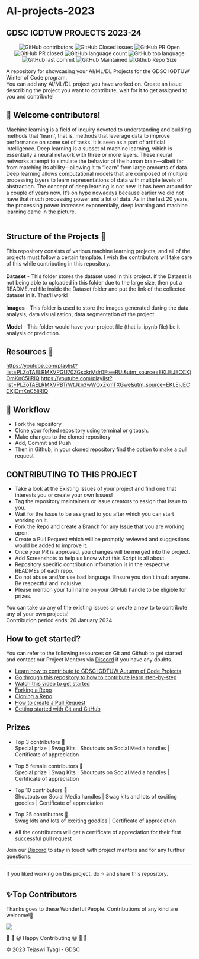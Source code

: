 # AI-projects-2023

<p align="center">
  <h2> GDSC IGDTUW PROJECTS 2023-24 </h2>
</p>

<div align="center">

![GitHub contributors](https://img.shields.io/github/contributors/GDSC-IGDTUW-Autumn-of-Code-2022/ML-projects-2023?style=for-the-badge&color=blue)
![GitHub Closed issues](https://img.shields.io/github/issues-closed-raw/GDSC-IGDTUW-Autumn-of-Code-2022/ML-projects-2023?style=for-the-badge&color=brightgreen)
![GitHub PR Open](https://img.shields.io/github/issues-pr/GDSC-IGDTUW-Autumn-of-Code-2022/ML-projects-2023?style=for-the-badge&color=aqua)
![GitHub PR closed](https://img.shields.io/github/issues-pr-closed-raw/GDSC-IGDTUW-Autumn-of-Code-2022/ML-projects-2023?style=for-the-badge&color=blue)
![GitHub language count](https://img.shields.io/github/languages/count/GDSC-IGDTUW-Autumn-of-Code-2022/ML-projects-2023?style=for-the-badge&color=brightgreen)
![GitHub top language](https://img.shields.io/github/languages/top/GDSC-IGDTUW-Autumn-of-Code-2022/ML-projects-2023?style=for-the-badge&color=aqua)
![GitHub last commit](https://img.shields.io/github/last-commit/GDSC-IGDTUW-Autumn-of-Code-2022/ML-projects-2023?style=for-the-badge&color=blue)
![GitHub Maintained](https://img.shields.io/badge/Maintained%3F-yes-brightgreen.svg?style=for-the-badge)
![Github Repo Size](https://img.shields.io/github/repo-size/GDSC-IGDTUW-Autumn-of-Code-2022/ML-projects-2023?style=for-the-badge&color=aqua)

</div>

A repository for showcasing your AI/ML/DL Projects for the GDSC IGDTUW Winter of Code program. <br/> 
You can add any AI/ML/DL project you have worked on. Create an issue describing the project you want to contribute, wait for it to get assigned to you and contribute!

## 🔴 Welcome contributors!
Machine learning is a field of inquiry devoted to understanding and building methods that 'learn', that is, methods that leverage data to improve performance on some set of tasks. It is seen as a part of artificial intelligence.
Deep learning is a subset of machine learning, which is essentially a neural network with three or more layers. These neural networks attempt to simulate the behavior of the human brain—albeit far from matching its ability—allowing it to “learn” from large amounts of data. Deep learning allows computational models that are composed of multiple processing layers to learn representations of data with multiple levels of abstraction. The concept of deep learning is not new. It has been around for a couple of years now. It’s on hype nowadays because earlier we did not have that much processing power and a lot of data. As in the last 20 years, the processing power increases exponentially, deep learning and machine learning came in the picture. </br> </br>

## Structure of the Projects 📝
This repository consists of various machine learning projects, and all of the projects must follow a certain template. I wish the contributors will take care of this while contributing in this repository. <br><br>
**Dataset** - This folder stores the dataset used in this project. If the Dataset is not being able to uploaded in this folder due to the large size, then put a README.md file inside the Dataset folder and put the link of the collected dataset in it. That'll work!<br><br>
**Images** - This folder is used to store the images generated during the data analysis, data visualization, data segmentation of the project.<br><br>
**Model** - This folder would have your project file (that is .ipynb file) be it analysis or prediction. 

## Resources 📝
https://youtube.com/playlist?list=PLZoTAELRMXVPGU70ZGsckrMdr0FteeRUi&utm_source=EKLEiJECCKjOmKnC5IiRIQ
https://youtube.com/playlist?list=PLZoTAELRMXVPBTrWtJkn3wWQxZkmTXGwe&utm_source=EKLEiJECCKjOmKnC5IiRIQ

## 🧮 Workflow
- Fork the repository
- Clone your forked repository using terminal or gitbash.
- Make changes to the cloned repository
- Add, Commit and Push
- Then in Github, in your cloned repository find the option to make a pull request

## CONTRIBUTING TO THIS PROJECT

- Take a look at the Existing Issues of your project and find one that interests you or create your own Issues!
- Tag the repository maintainers or issue creators to assign that issue to you.
- Wait for the Issue to be assigned to you after which you can start working on it.
- Fork the Repo and create a Branch for any Issue that you are working upon.
- Create a Pull Request which will be promptly reviewed and suggestions would be added to improve it.
- Once your PR is approved, you changes will be merged into the project. 
- Add Screenshots to help us know what this Script is all about.
- Repository specific contribution information is in the respective READMEs of each repo.
- Do not abuse and/or use bad language. Ensure you don't insult anyone. Be respectful and inclusive.
- Please mention your full name on your GitHub handle to be eligible for prizes.


You can take up any of the existing issues or create a new to to contribute any of your own projects!<br/> 
Contribution period ends: 26 January 2024


## How to get started?

You can refer to the following resources on Git and Github to get started and contact our Project Mentors via [Discord](https://discord.gg/xTNC4MGB) if you have any doubts.

- [Learn how to contribute to GDSC IGDTUW Autumn of Code Projects](https://www.youtube.com/watch?v=Hcc1LXldeJk)
- [Go through this repository to how to contribute learn step-by-step](https://github.com/firstcontributions/first-contributions)
- [Watch this video to get started](https://youtu.be/SL5KKdmvJ1U)
- [Forking a Repo](https://help.github.com/en/github/getting-started-with-github/fork-a-repo)
- [Cloning a Repo](https://help.github.com/en/desktop/contributing-to-projects/creating-a-pull-request)
- [How to create a Pull Request](https://opensource.com/article/19/7/create-pull-request-github)
- [Getting started with Git and GitHub](https://towardsdatascience.com/getting-started-with-git-and-github-6fcd0f2d4ac6)



## Prizes 
- Top 3 contributors 🍁<br/> 
Special prize | Swag Kits | Shoutouts on Social Media handles | Certificate of appreciation

- Top 5 female contributors 🍁 <br/>
Special prize | Swag Kits | Shoutouts on Social Media handles | Certificate of appreciation

- Top 10 contributors 🍁 <br/>
Shoutouts on Social Media handles | Swag kits and lots of exciting goodies | Certificate of appreciation

- Top 25 contributors 🍁 <br/>
Swag kits and lots of exciting goodies | Certificate of appreciation

- All the contributors will get a certificate of appreciation for their first successful pull request


Join our [Discord](https://discord.gg/KKFUVma6) to stay in touch with project mentors and for any furthur questions. 

*************************************************************
If you liked working on this project, do ⭐ and share this repository.

<h2>✨Top Contributors</h2>   

Thanks goes to these Wonderful People. Contributions of any kind are welcome!🚀 

<a href="https://github.com/GDSC-IGDTUW-Autumn-of-Code-2022/ML-ptojrct-2023/graphs/contributors">
  <img src="https://contrib.rocks/image?repo=GDSC-IGDTUW-Autumn-of-Code-2022/ML-projects-2023" />
</a>

🎉 🎊 😃 Happy Contributing 😃 🎊 🎉

© 2023 Tejaswi Tyagi - GDSC

